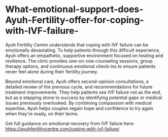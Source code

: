 # What-emotional-support-does-Ayuh-Fertility-offer-for-coping-with-IVF-failure-

Ayuh Fertility Centre understands that coping with IVF failure can be emotionally devastating. To help patients through this difficult experience, Ayuh offers an empathetic, supportive environment focused on healing and resilience. The clinic provides one-on-one counseling sessions, group therapy options, and continuous emotional check-ins to ensure patients never feel alone during their fertility journey.

Beyond emotional care, Ayuh offers second-opinion consultations, a detailed review of the previous cycle, and recommendations for future treatment improvements. They help patients see IVF failure not as the end, but as a stepping stone to success by identifying potential gaps or medical issues previously overlooked. By combining compassion with medical expertise, Ayuh helps couples regain hope and confidence to try again when they're ready, on their terms.

Get full guidance on emotional recovery from IVF failure here:
https://ayuhfertilitycentre.com/coping-with-ivf-failure/

